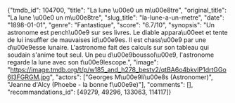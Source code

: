 {"tmdb_id": 104700, "title": "La lune \u00e0 un m\u00e8tre", "original_title": "La lune \u00e0 un m\u00e8tre", "slug_title": "la-lune-a-un-metre", "date": "1898-01-01", "genre": "Fantastique", "score": "6.7/10", "synopsis": "Un astronome est pench\u00e9 sur ses livres. Le diable appara\u00eet et tente de lui insuffler de mauvaises id\u00e9es. Il est chass\u00e9 par une d\u00e9esse lunaire. L'astronome fait des calculs sur son tableau qui soudain s'anime tout seul. Un peu d\u00e9boussol\u00e9, l'astronome regarde la lune avec son t\u00e9lescope.", "image": "https://image.tmdb.org/t/p/w185_and_h278_bestv2/qtBA6o4bkvIP1drtGGo6I3FGRGM.jpg", "actors": ["Georges M\u00e9li\u00e8s (Astronomer)", "Jeanne d'Alcy (Phoebe - la bonne f\u00e9e)"], "comments": [], "recommandations_id": [49279, 49296, 133063, 114117]}